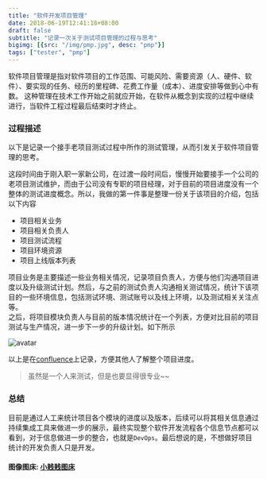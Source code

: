 ```yaml
---
title: "软件开发项目管理"
date: 2018-06-19T12:41:18+08:00
draft: false
subtitle: "记录一次关于测试项目管理的过程与思考"
bigimg: [{src: "/img/pmp.jpg", desc: "pmp"}]
tags: ["tester", "pmp"]
---
```


软件项目管理是指对软件项目的工作范围、可能风险、需要资源（人、硬件、软件）、要实现的任务、经历的里程碑、花费工作量（成本）、进度安排等做到心中有数。 这种管理在技术工作开始之前就应开始，在软件从概念到实现的过程中继续进行，当软件工程过程最后结束时才终止。  
<!--more-->
### 过程描述
以下是记录一个接手老项目测试过程中所作的测试管理，从而引发关于软件项目管理的思考。 

这段时间由于刚入职一家新公司，在过渡一段时间后，慢慢开始要接手一个公司的老项目测试维护，而由于公司没有专职的项目经理，对于目前的项目进度没有一个整体的测试进度概念。所以，我做的第一件事是整理一份关于该项目的介绍，包括以下内容

- 项目相关业务
- 项目相关负责人
- 项目测试流程
- 项目环境资源
- 项目上线版本列表

项目业务是主要描述一些业务相关情况，记录项目负责人，方便与他们沟通项目进度以及升级测试计划。然后，与之前的测试负责人沟通相关测试情况，统计下该项目的一些环境信息，包括测试环境、测试账号以及线上环境，以及测试相关关注点等。  
之后，将项目模块负责人与目前的版本情况统计在一个列表，方便对比目前的项目测试与生产情况，进一步下一步的升级计划。如下所示  

![avatar](http://wx4.sinaimg.cn/mw690/0060lm7Tly1fsgjzelctzj30v80faab6.jpg)  

以上是在[confluence](http://www.confluence.cn/pages/viewpage.action?pageId=360467)上记录，方便其他人了解整个项目进度。 

> 虽然是一个人来测试，但是也要显得很专业~~

### 总结
目前是通过人工来统计项目各个模块的进度以及版本，后续可以将其相关信息通过持续集成工具来做进一步的展示，最终实现整个软件开发流程各个信息节点都可以看到，对于信息做进一步的整合，也就是`DevOps`。最后想说的是，不想做好项目统计的开发负责人只是开发。

#### 图像图床: [小贱贱图床](https://pic.xiaojianjian.net/)